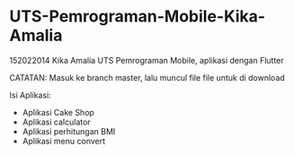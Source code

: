 # UTS-Pemrograman-Mobile-Kika-Amalia
152022014 Kika Amalia UTS Pemrograman Mobile, aplikasi dengan Flutter

CATATAN:
Masuk ke branch master, lalu muncul file file untuk di download

Isi Aplikasi:
* Aplikasi Cake Shop
* Aplikasi calculator
* Aplikasi perhitungan BMI
* Aplikasi menu convert
